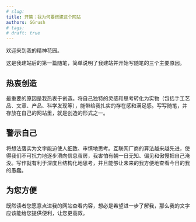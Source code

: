 ```yaml
---
# slug: 
title: 开篇：我为何要搭建这个网站
authors: GGrush
# tags: 
# draft: true
---
```


欢迎来到我的精神花园。

这是我建站后的第一篇随笔，简单说明了我建站并开始写随笔的三个主要原因。

<!-- truncate -->

## 热衷创造
最重要的原因是我热衷于创造。将自己独特的灵感和思考转化为实物（包括手工艺品、文章、产品、科学发现等），能带给我扎实的存在感和满足感。写写随笔，并存放在自己的网站里，就是创造的形式之一。

## 警示自己
将想法落实为文字能迫使人细致、审慎地思考。互联网厂商的算法越来越先进，使得我们不可抗力地逐步滑向信息茧房，我害怕有朝一日无知、偏见和傲慢把自己淹没。写作就有利于深度且结构化地思考，并且能够让未来的我方便地查看今日的我的愚蠢。

## 为您方便
既然读者您愿意点进我的网站查看内容，想必是希望进一步了解我，那么我的文字应该能给您提供便利，让您更高效。